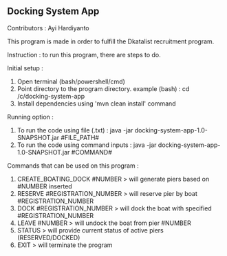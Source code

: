 Docking System App
------------------
Contributors : Ayi Hardiyanto


This program is made in order to fulfill the Dkatalist recruitment program.

Instruction :
to run this program, there are steps to do.

Initial setup :
1. Open terminal (bash/powershell/cmd)
2. Point directory to the program directory.
   example (bash) : cd /c/docking-system-app
3. Install dependencies using 'mvn clean install' command

Running option :
1. To run the code using file (.txt) : java -jar docking-system-app-1.0-SNAPSHOT.jar #FILE_PATH#
2. To run the code using command inputs : java -jar docking-system-app-1.0-SNAPSHOT.jar #COMMAND#

Commands that can be used on this program :
1. CREATE_BOATING_DOCK #NUMBER > will generate piers based on #NUMBER inserted
2. RESERVE #REGISTRATION_NUMBER > will reserve pier by boat #REGISTRATION_NUMBER
3. DOCK #REGISTRATION_NUMBER > will dock the boat with specified #REGISTRATION_NUMBER 
4. LEAVE #NUMBER > will undock the boat from pier #NUMBER
5. STATUS > will provide current status of active piers (RESERVED/DOCKED)
6. EXIT > will terminate the program



